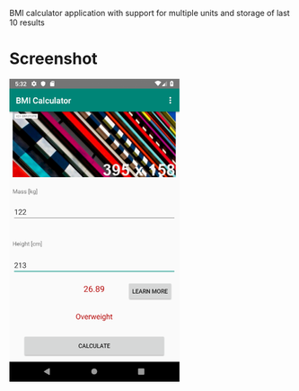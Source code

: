 BMI calculator application with support for multiple units and storage of last 10 results


# Screenshot
![Screenshot](docs/images/screenshot.png)